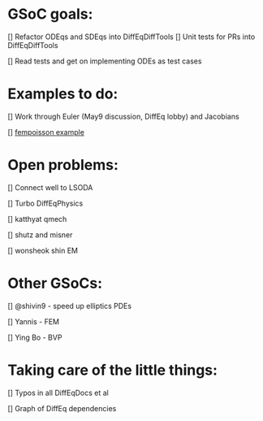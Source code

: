 # GSoC goals:

[] Refactor ODEqs and SDEqs into DiffEqDiffTools
[] Unit tests for PRs into DiffEqDiffTools

[] Read tests and get on implementing ODEs as test cases



# Examples to do:

[] Work through Euler (May9 discussion, DiffEq lobby) and Jacobians

[] [fempoisson example](http://docs.juliadiffeq.org/latest/tutorials/fempoisson_example.html)

# Open problems:

[] Connect well to LSODA

[] Turbo DiffEqPhysics

[] katthyat qmech

[] shutz and misner

[] wonsheok shin EM

# Other GSoCs:

[] @shivin9 - speed up elliptics PDEs

[] Yannis - FEM

[] Ying Bo - BVP

# Taking care of the little things:

[] Typos in all DiffEqDocs et al

[] Graph of DiffEq dependencies
